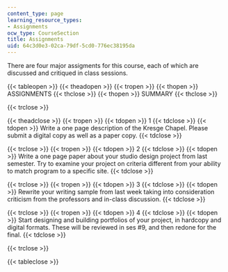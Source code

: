 ```yaml
---
content_type: page
learning_resource_types:
- Assignments
ocw_type: CourseSection
title: Assignments
uid: 64c3d0e3-02ca-79df-5cd0-776ec38195da
---
```


There are four major assigments for this course, each of which are discussed and critiqued in class sessions.

{{< tableopen >}}
{{< theadopen >}}
{{< tropen >}}
{{< thopen >}}
ASSIGNMENTS
{{< thclose >}}
{{< thopen >}}
SUMMARY
{{< thclose >}}

{{< trclose >}}

{{< theadclose >}}
{{< tropen >}}
{{< tdopen >}}
1
{{< tdclose >}}
{{< tdopen >}}
Write a one page description of the Kresge Chapel. Please submit a digital copy as well as a paper copy.
{{< tdclose >}}

{{< trclose >}}
{{< tropen >}}
{{< tdopen >}}
2
{{< tdclose >}}
{{< tdopen >}}
Write a one page paper about your studio design project from last semester. Try to examine your project on criteria different from your ability to match program to a specific site.
{{< tdclose >}}

{{< trclose >}}
{{< tropen >}}
{{< tdopen >}}
3
{{< tdclose >}}
{{< tdopen >}}
Rewrite your writing sample from last week taking into consideration criticism from the professors and in-class discussion.
{{< tdclose >}}

{{< trclose >}}
{{< tropen >}}
{{< tdopen >}}
4
{{< tdclose >}}
{{< tdopen >}}
Start designing and building portfolios of your project, in hardcopy and digital formats. These will be reviewed in ses #9, and then redone for the final.
{{< tdclose >}}

{{< trclose >}}

{{< tableclose >}}